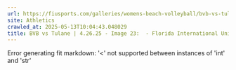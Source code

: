 ```yaml
---
url: https://fiusports.com/galleries/womens-beach-volleyball/bvb-vs-tulane-4-26-25/image-23/358/62887
site: Athletics
crawled_at: 2025-05-13T10:04:43.048029
title: BVB vs Tulane | 4.26.25 - Image 23:  - Florida International University
---
```


Error generating fit markdown: '<' not supported between instances of 'int' and 'str'